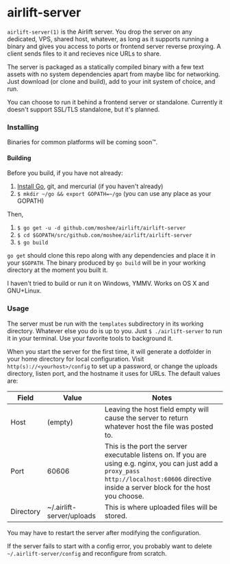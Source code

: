 # airlift-server

`airlift-server(1)` is the Airlift server. You drop the server on any
dedicated, VPS, shared host, whatever, as long as it supports running a binary
and gives you access to ports or frontend server reverse proxying. A client
sends files to it and recieves nice URLs to share.

The server is packaged as a statically compiled binary with a few text assets
with no system dependencies apart from maybe libc for networking. Just download
(or clone and build), add to your init system of choice, and run.

You can choose to run it behind a frontend server or standalone. Currently it
doesn't support SSL/TLS standalone, but it's planned.

### Installing

Binaries for common platforms will be coming soon™.

#### Building

Before you build, if you have not already:

1. [Install Go](http://golang.org/doc/install), git, and mercurial (if you
   haven't already)
2. `$ mkdir ~/go && export GOPATH=~/go` (you can use any place as your GOPATH)

Then,

1. `$ go get -u -d github.com/moshee/airlift/airlift-server`
2. `$ cd $GOPATH/src/github.com/moshee/airlift/airlift-server`
3. `$ go build`

`go get` should clone this repo along with any dependencies and place it
in your `$GOPATH`. The binary produced by `go build` will be in your working
directory at the moment you built it.

I haven't tried to build or run it on Windows, YMMV. Works on OS X and
GNU+Linux.

### Usage

The server must be run with the `templates` subdirectory in its working
directory. Whatever else you do is up to you. Just `$ ./airlift-server` to run
it in your terminal. Use your favorite tools to background it.

When you start the server for the first time, it will generate a dotfolder in
your home directory for local configuration. Visit
`http(s)://<yourhost>/config` to set up a password, or change the uploads
directory, listen port, and the hostname it uses for URLs. The default values
are:

 Field | Value     | Notes
-------|-----------|----------------------------------------------
 Host  | (empty)   | Leaving the host field empty will cause the server to return whatever host the file was posted to.
 Port  | 60606     | This is the port the server executable listens on. If you are using e.g. nginx, you can just add a `proxy_pass http://localhost:60606` directive inside a server block for the host you choose.
 Directory | ~/.airlift-server/uploads | This is where uploaded files will be stored.

You may have to restart the server after modifying the configuration.

If the server fails to start with a config error, you probably want to delete
`~/.airlift-server/config` and reconfigure from scratch.
